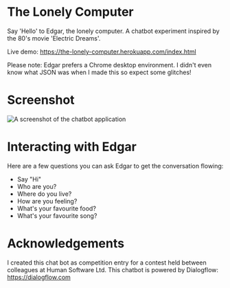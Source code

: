 # The Lonely Computer
Say 'Hello' to Edgar, the lonely computer. A chatbot experiment inspired by the 80's movie 'Electric Dreams'.

Live demo: https://the-lonely-computer.herokuapp.com/index.html

Please note: Edgar prefers a Chrome desktop environment. I didn't even know what JSON was when I made this so expect some glitches!

# Screenshot
![A screenshot of the chatbot application](https://the-lonely-computer.herokuapp.com/images/preview.png)

# Interacting with Edgar

Here are a few questions you can ask Edgar to get the conversation flowing:
* Say "Hi"
* Who are you?
* Where do you live?
* How are you feeling?
* What's your favourite food?
* What's your favourite song?

# Acknowledgements 

I created this chat bot as competition entry for a contest held between colleagues at Human Software Ltd. This chatbot is powered by Dialogflow:
https://dialogflow.com
